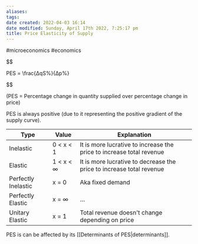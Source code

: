 ```yaml
---
aliases: 
tags: 
date created: 2022-04-03 16:14
date modified: Sunday, April 17th 2022, 7:25:17 pm
title: Price Elasticity of Supply
---
```


#microeconomics #economics

$$

PES = \frac{ΔqS\%}{Δp\%}

$$

(PES = Percentage change in quantity supplied over percentage change in price)

PES is always positive (due to it representing the positive gradient of the supply curve).

| Type                | Value     | Explanation                                                          |
| ------------------- | --------- | -------------------------------------------------------------------- |
| Inelastic           | 0 < x < 1 | It is more lucrative to increase the price to increase total revenue |
| Elastic             | 1 < x < ∞ | It is more lucrative to decrease the price to increase total revenue |
| Perfectly Inelastic | x = 0     | Aka fixed demand                                                     |
| Perfectly Elastic   | x = ∞     | …                                                                  |
| Unitary Elastic     | x = 1     | Total revenue doesn't change depending on price                      |

PES is can be affected by its [[Determinants of PES|determinants]].
